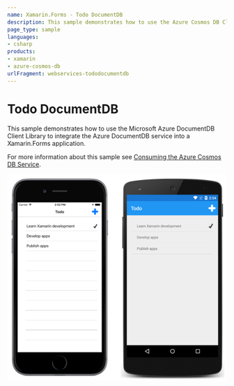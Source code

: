 ```yaml
---
name: Xamarin.Forms - Todo DocumentDB
description: This sample demonstrates how to use the Azure Cosmos DB Client Library to integrate the Azure Cosmos DB service into a Xamarin.Forms...
page_type: sample
languages:
- csharp
products:
- xamarin
- azure-cosmos-db
urlFragment: webservices-tododocumentdb
---
```

# Todo DocumentDB

This sample demonstrates how to use the Microsoft Azure DocumentDB Client Library to integrate the Azure DocumentDB service into a Xamarin.Forms application.

For more information about this sample see [Consuming the Azure Cosmos DB Service](https://docs.microsoft.com/xamarin/xamarin-forms/data-cloud/azure-services/azure-cosmosdb).

![Todo DocumentDB application screenshot](Screenshots/01All.png "Todo DocumentDB application screenshot")
